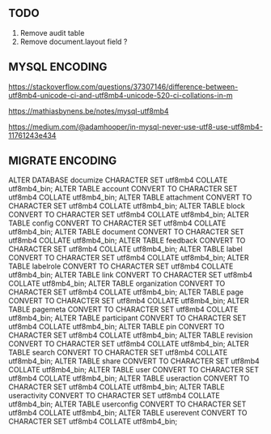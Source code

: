 
## TODO

1. Remove audit table
2. Remove document.layout field ?

## MYSQL ENCODING

https://stackoverflow.com/questions/37307146/difference-between-utf8mb4-unicode-ci-and-utf8mb4-unicode-520-ci-collations-in-m

https://mathiasbynens.be/notes/mysql-utf8mb4

https://medium.com/@adamhooper/in-mysql-never-use-utf8-use-utf8mb4-11761243e434

## MIGRATE ENCODING

ALTER DATABASE documize CHARACTER SET utf8mb4 COLLATE utf8mb4_bin;
ALTER TABLE account CONVERT TO CHARACTER SET utf8mb4 COLLATE utf8mb4_bin;
ALTER TABLE attachment CONVERT TO CHARACTER SET utf8mb4 COLLATE utf8mb4_bin;
ALTER TABLE block CONVERT TO CHARACTER SET utf8mb4 COLLATE utf8mb4_bin;
ALTER TABLE config CONVERT TO CHARACTER SET utf8mb4 COLLATE utf8mb4_bin;
ALTER TABLE document CONVERT TO CHARACTER SET utf8mb4 COLLATE utf8mb4_bin;
ALTER TABLE feedback CONVERT TO CHARACTER SET utf8mb4 COLLATE utf8mb4_bin;
ALTER TABLE label CONVERT TO CHARACTER SET utf8mb4 COLLATE utf8mb4_bin;
ALTER TABLE labelrole CONVERT TO CHARACTER SET utf8mb4 COLLATE utf8mb4_bin;
ALTER TABLE link CONVERT TO CHARACTER SET utf8mb4 COLLATE utf8mb4_bin;
ALTER TABLE organization CONVERT TO CHARACTER SET utf8mb4 COLLATE utf8mb4_bin;
ALTER TABLE page CONVERT TO CHARACTER SET utf8mb4 COLLATE utf8mb4_bin;
ALTER TABLE pagemeta CONVERT TO CHARACTER SET utf8mb4 COLLATE utf8mb4_bin;
ALTER TABLE participant CONVERT TO CHARACTER SET utf8mb4 COLLATE utf8mb4_bin;
ALTER TABLE pin CONVERT TO CHARACTER SET utf8mb4 COLLATE utf8mb4_bin;
ALTER TABLE revision CONVERT TO CHARACTER SET utf8mb4 COLLATE utf8mb4_bin;
ALTER TABLE search CONVERT TO CHARACTER SET utf8mb4 COLLATE utf8mb4_bin;
ALTER TABLE share CONVERT TO CHARACTER SET utf8mb4 COLLATE utf8mb4_bin;
ALTER TABLE user CONVERT TO CHARACTER SET utf8mb4 COLLATE utf8mb4_bin;
ALTER TABLE useraction CONVERT TO CHARACTER SET utf8mb4 COLLATE utf8mb4_bin;
ALTER TABLE useractivity CONVERT TO CHARACTER SET utf8mb4 COLLATE utf8mb4_bin;
ALTER TABLE userconfig CONVERT TO CHARACTER SET utf8mb4 COLLATE utf8mb4_bin;
ALTER TABLE userevent CONVERT TO CHARACTER SET utf8mb4 COLLATE utf8mb4_bin;
